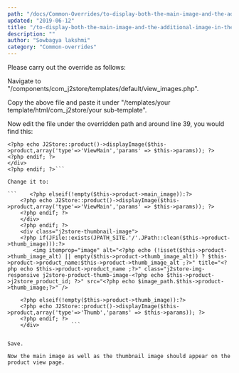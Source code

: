 ```yaml
---
path: "/docs/Common-Overrides/to-display-both-the-main-image-and-the-additional-image-in-the-product-view-page"
updated: "2019-06-12"
title: "/to-display-both-the-main-image-and-the-additional-image-in-the-product-view-page"
description: ""
author: "Sowbagya lakshmi"
category: "Common-overrides"
---
```


Please carry out the override as follows:

Navigate to "/components/com_j2store/templates/default/view_images.php".

Copy the above file and paste it under "/templates/your template/html/com_j2store/your sub-template".

Now edit the file under the overridden path and around line 39, you would find this:

```<?php elseif(!empty($this->product->main_image)):?>
<?php echo J2Store::product()->displayImage($this->product,array('type'=>'ViewMain','params' => $this->params)); ?>
<?php endif; ?>
</div>
<?php endif; ?>```

Change it to:

```    <?php elseif(!empty($this->product->main_image)):?>
    <?php echo J2Store::product()->displayImage($this->product,array('type'=>'ViewMain','params' => $this->params)); ?>
    <?php endif; ?>
    </div>
    <?php endif; ?>
    <div class="j2store-thumbnail-image">
    <?php if(JFile::exists(JPATH_SITE.'/'.JPath::clean($this->product->thumb_image))):?>
        <img itemprop="image" alt="<?php echo (!isset($this->product->thumb_image_alt) || empty($this->product->thumb_image_alt)) ? $this->product->product_name:$this->product->thumb_image_alt ;?>" title="<?php echo $this->product->product_name ;?>" class="j2store-img-responsive j2store-product-thumb-image-<?php echo $this->product->j2store_product_id; ?>" src="<?php echo $image_path.$this->product->thumb_image;?>" />

    <?php elseif(!empty($this->product->thumb_image)):?>
    <?php echo J2Store::product()->displayImage($this->product,array('type'=>'Thumb','params' => $this->params)); ?>
    <?php endif; ?>
    </div>          ```


Save.

Now the main image as well as the thumbnail image should appear on the product view page.
